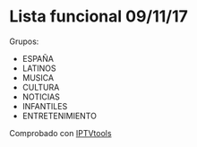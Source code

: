 # Lista funcional 09/11/17

Grupos:
- ESPAÑA
- LATINOS
- MUSICA
- CULTURA
- NOTICIAS
- INFANTILES
- ENTRETENIMIENTO

Comprobado con [IPTVtools](http://www.iptvtools.net)

